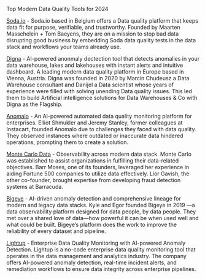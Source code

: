 Top Modern Data Quality Tools for 2024

[Soda.io](https://www.soda.io/)  - Soda.io based in Belgium offers a Data quality platform that keeps data fit for purpose, verifiable, and trustworthy. Founded by Maarten Masschelein + Tom Baeyens, they are on a mission to stop bad data disrupting good business by embedding Soda data quality tests in the data stack and workflows your teams already use.

[Digna](https://www.digna.ai/)  - AI-powered anonmaly dectection tool that detects anomalies in your data warehouse, lakes and lakehouses with instant alerts and intuitive dashboard. A leading modern data quality platform in Europe based in Vienna, Austria. Digna was founded in 2020 by Marcin Chudeusz a Data Warehouse consultant and Danijel a Data scientist whose years of experience were filled with solving unending Data quality issues. This led them to build Artificial intelligence solutions for Data Warehouses & Co with Digna as the Flagship. 

[Anomalo](https://www.anomalo.com/) - An AI-powered automated data quality monitoring platform for enterprises. Elliot Shmukler and Jeremy Stanley, former colleagues at Instacart, founded Anomalo due to challenges they faced with data quality. They observed instances where outdated or inaccurate data hindered operations, prompting them to create a solution.

[Monte Carlo Data](https://www.montecarlodata.com/) - Observability across modern data stack. Monte Carlo was established to assist organizations in fulfilling their data-related objectives. Barr Moses, one of its founders, leveraged her experience in aiding Fortune 500 companies to utilize data effectively. Lior Gavish, the other co-founder, brought expertise from developing fraud detection systems at Barracuda.

[Bigeye](https://www.bigeye.com/) - AI-driven anomaly detection and comprehensive lineage for modern and legacy data stacks. Kyle and Egor founded Bigeye in 2019 —a data observability platform designed for data people, by data people. They met over a shared love of data—how powerful it can be when used well and what could be built. Bigeye’s platform does the work to improve the reliability of every dataset and pipeline. 

[Lightup](https://lightup.ai/) - Enterprise Data Quality Monitoring with AI-powered Anomaly Detection. Lightup is a no-code enterprise data quality monitoring tool that operates in the data management and analytics industry. The company offers AI-powered anomaly detection, real-time incident alerts, and remediation workflows to ensure data integrity across enterprise pipelines.
